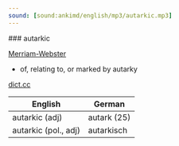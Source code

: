 ```yaml
---
sound: [sound:ankimd/english/mp3/autarkic.mp3]
---
```


\### autarkic

[Merriam-Webster](https://www.merriam-webster.com/dictionary/autarkic)

- of, relating to, or marked by autarky

[dict.cc](https://www.dict.cc/autarkic)

| English        | German       |
| -------------- | ------------ |
| autarkic (adj) | autark (25) |
| autarkic (pol., adj) | autarkisch |
